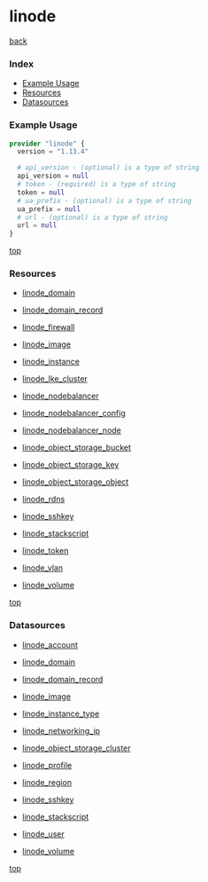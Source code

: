 # linode

[back](../)

### Index

- [Example Usage](#example-usage)
- [Resources](#resources)
- [Datasources](#datasources)

### Example Usage

```terraform
provider "linode" {
  version = "1.13.4"

  # api_version - (optional) is a type of string
  api_version = null
  # token - (required) is a type of string
  token = null
  # ua_prefix - (optional) is a type of string
  ua_prefix = null
  # url - (optional) is a type of string
  url = null
}
```

[top](#index)

### Resources


- [linode_domain](./r/linode_domain.md)

- [linode_domain_record](./r/linode_domain_record.md)

- [linode_firewall](./r/linode_firewall.md)

- [linode_image](./r/linode_image.md)

- [linode_instance](./r/linode_instance.md)

- [linode_lke_cluster](./r/linode_lke_cluster.md)

- [linode_nodebalancer](./r/linode_nodebalancer.md)

- [linode_nodebalancer_config](./r/linode_nodebalancer_config.md)

- [linode_nodebalancer_node](./r/linode_nodebalancer_node.md)

- [linode_object_storage_bucket](./r/linode_object_storage_bucket.md)

- [linode_object_storage_key](./r/linode_object_storage_key.md)

- [linode_object_storage_object](./r/linode_object_storage_object.md)

- [linode_rdns](./r/linode_rdns.md)

- [linode_sshkey](./r/linode_sshkey.md)

- [linode_stackscript](./r/linode_stackscript.md)

- [linode_token](./r/linode_token.md)

- [linode_vlan](./r/linode_vlan.md)

- [linode_volume](./r/linode_volume.md)


[top](#index)

### Datasources


- [linode_account](./d/linode_account.md)

- [linode_domain](./d/linode_domain.md)

- [linode_domain_record](./d/linode_domain_record.md)

- [linode_image](./d/linode_image.md)

- [linode_instance_type](./d/linode_instance_type.md)

- [linode_networking_ip](./d/linode_networking_ip.md)

- [linode_object_storage_cluster](./d/linode_object_storage_cluster.md)

- [linode_profile](./d/linode_profile.md)

- [linode_region](./d/linode_region.md)

- [linode_sshkey](./d/linode_sshkey.md)

- [linode_stackscript](./d/linode_stackscript.md)

- [linode_user](./d/linode_user.md)

- [linode_volume](./d/linode_volume.md)


[top](#index)